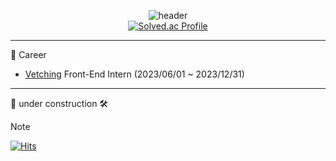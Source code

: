 <div align="center">

  ![header](https://capsule-render.vercel.app/api?type=waving&height=250&color=gradient&text=Hello%20%20I'm%20vyu%20😄&section=header&reversal=false&descAlign=64&descAlignY=35&descSize=19&animation=fadeIn&textBg=false&fontSize=80&rotate=0&desc=developer&customColorList=10)  
  [![Solved.ac Profile](http://mazassumnida.wtf/api/generate_badge?boj=vyu)](https://solved.ac/vyu)
</div>

<hr/>

  📌 Career  
   - [Vetching](https://vetching.cc/) Front-End Intern (2023/06/01 ~ 2023/12/31)

<hr/>

  📌 under construction 🛠

> [!NOTE]
> [![Hits](https://hits.seeyoufarm.com/api/count/incr/badge.svg?url=https%3A%2F%2Fgithub.com%2Fsvyu&count_bg=%2379C83D&title_bg=%23555555&icon=&icon_color=%23E7E7E7&title=hits&edge_flat=false)](https://hits.seeyoufarm.com)
